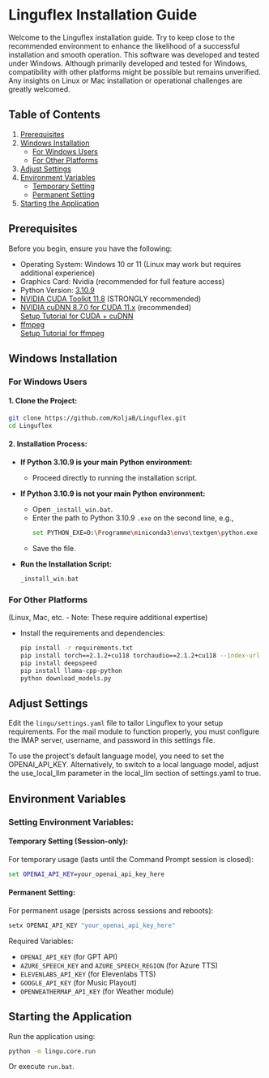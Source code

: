 # Linguflex Installation Guide

Welcome to the Linguflex installation guide. Try to keep close to the recommended environment to enhance the likelihood of a successful installation and smooth operation. This software was developed and tested under Windows. Although primarily developed and tested for Windows, compatibility with other platforms might be possible but remains unverified. Any insights on Linux or Mac installation or operational challenges are greatly welcomed.

## Table of Contents
1. [Prerequisites](#prerequisites)
2. [Windows Installation](#windows-installation)
   - [For Windows Users](#for-windows-users)
   - [For Other Platforms](#for-other-platforms)
3. [Adjust Settings](#adjust-settings)
4. [Environment Variables](#environment-variables)
   - [Temporary Setting](#temporary-setting)
   - [Permanent Setting](#permanent-setting)
5. [Starting the Application](#starting-the-application)

## Prerequisites
Before you begin, ensure you have the following:
- Operating System: Windows 10 or 11 (Linux may work but requires additional experience)
- Graphics Card: Nvidia (recommended for full feature access)
- Python Version: [3.10.9](https://www.python.org/downloads/release/python-3109/)
- [NVIDIA CUDA Toolkit 11.8](https://developer.nvidia.com/cuda-11-8-0-download-archive) (STRONGLY recommended)
- [NVIDIA cuDNN 8.7.0 for CUDA 11.x](https://developer.nvidia.com/rdp/cudnn-archive) (recommended)  
  [Setup Tutorial for CUDA + cuDNN](https://www.youtube.com/watch?v=OEFKlRSd8Ic)
- [ffmpeg](https://ffmpeg.org/download.html)  
  [Setup Tutorial for ffmpeg](https://www.youtube.com/watch?v=jZLqNocSQDM)
  

## Windows Installation

### For Windows Users
#### 1. Clone the Project:
   ```bash
   git clone https://github.com/KoljaB/Linguflex.git
   cd Linguflex
   ```

#### 2. Installation Process:
   - **If Python 3.10.9 is your main Python environment:**
     - Proceed directly to running the installation script.

   - **If Python 3.10.9 is not your main Python environment:**
     - Open `_install_win.bat`.
     - Enter the path to Python 3.10.9 `.exe` on the second line, e.g.,
       ```bash
       set PYTHON_EXE=D:\Programme\miniconda3\envs\textgen\python.exe
       ```
     - Save the file.

   - **Run the Installation Script:**
     ```bash
     _install_win.bat
     ```

### For Other Platforms
(Linux, Mac, etc. - Note: These require additional expertise)
- Install the requirements and dependencies:
  ```bash
  pip install -r requirements.txt
  pip install torch==2.1.2+cu118 torchaudio==2.1.2+cu118 --index-url https://download.pytorch.org/whl/cu118
  pip install deepspeed
  pip install llama-cpp-python
  python download_models.py   
  ```

## Adjust Settings
Edit the `lingu/settings.yaml` file to tailor Linguflex to your setup requirements. For the mail module to function properly, you must configure the IMAP server, username, and password in this settings file.  

To use the project's default language model, you need to set the OPENAI_API_KEY. Alternatively, to switch to a local language model, adjust the use_local_llm parameter in the local_llm section of settings.yaml to true.

## Environment Variables
### Setting Environment Variables:

#### Temporary Setting (Session-only):
For temporary usage (lasts until the Command Prompt session is closed):
```cmd
set OPENAI_API_KEY=your_openai_api_key_here
```

#### Permanent Setting:
For permanent usage (persists across sessions and reboots):
```cmd
setx OPENAI_API_KEY "your_openai_api_key_here"
```

Required Variables:
- `OPENAI_API_KEY` (for GPT API)
- `AZURE_SPEECH_KEY` and `AZURE_SPEECH_REGION` (for Azure TTS)
- `ELEVENLABS_API_KEY` (for Elevenlabs TTS)
- `GOOGLE_API_KEY` (for Music Playout)
- `OPENWEATHERMAP_API_KEY` (for Weather module)

## Starting the Application
Run the application using:
```bash
python -m lingu.core.run
```
Or execute `run.bat`.
